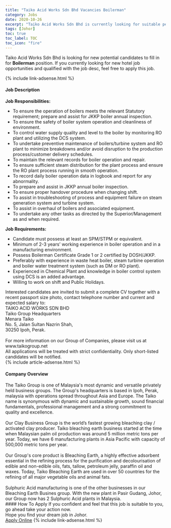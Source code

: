 ```yaml
---
title: "Taiko Acid Works Sdn Bhd Vacancies Boilerman" 
category: Jobs 
date: 2020-10-26 
excerpt: "Taiko Acid Works Sdn Bhd is currently looking for suitable person to fill in the Boilerman which positioned at Johor" 
tags: [Johor] 
toc: true 
toc_label: TOC 
toc_icon: "fire" 
--- 
```


<p>Taiko Acid Works Sdn Bhd is looking for new potential candidates to fill in for <b>Boilerman</b> position. If you currently looking for new hotel job opportunities and qualified with the job desc, feel free to apply this job.
</p>{% include link-adsense.html %} 
<div><div><h4>Job Description</h4></div><div><div><span><div><div><strong>Job Responsibilities:&#160;</strong></div><ul><li>To ensure the operation of boilers meets the relevant Statutory requirement; prepare and assist for JKKP boiler annual inspection.</li><li>To ensure the safety of boiler system operation and cleanliness of environment.</li><li>To control water supply quality and level to the boiler by monitoring RO plant and utilizing the DCS system.</li><li>To undertake preventive maintenance of boilers/turbine system and RO plant to minimize breakdowns and/or avoid disruption to the production process/customer delivery schedules.</li><li>To maintain the relevant records for boiler operation and repair.</li><li>To ensure sufficient steam distribution for the plant process and ensure the RO plant process running in smooth operation.</li><li>To record daily boiler operation data in logbook and report for any abnormality.</li><li>To prepare and assist in JKKP annual boiler inspection.</li><li>To ensure proper handover procedure when changing shift.</li><li>To assist in troubleshooting of process and equipment failure on steam generation system and turbine system.</li><li>To assist in overhaul of boilers and associated equipment.</li><li>To undertake any other tasks as directed by the Superior/Management as and when required.</li></ul><div><strong>Job Requirements:</strong></div><ul><li>Candidate must possess at least an SPM/STPM or equivalent.</li><li>Minimum of 2-3 years&#8217; working experience in boiler operation and in a manufacturing environment.</li><li>Possess Boilerman Certificate Grade 1 or 2 certified by DOSH/JKKP.</li><li>Preferably with experience in waste heat boiler, steam turbine operation and boiler water treatment system (such as DM or RO plant).</li><li>Experienced in Chemical Plant and knowledge in boiler control system using DCS is an added advantage.</li><li>Willing to work on shift and Public Holidays.</li></ul><div>Interested candidates are invited to submit a complete CV together with a recent passport size photo, contact telephone number and current and expected salary to:</div><div>TAIKO ACID WORKS SDN BHD<br>Taiko Group Headquarters<br>Menara Taiko</div><div>No. 5, Jalan Sultan Nazrin Shah,</div><div>30250 Ipoh, Perak.</div><div><br>For more information on our Group of Companies, please visit us at www.taikogroup.net<br>All applications will be treated with strict confidentiality. Only short-listed candidates will be notified.</div></div></span></div></div></div> 
{% include article-adsense.html %} 
<div><div><h4>Company Overview</h4></div><div><div><span><div><div>
	The Taiko Group is one of Malaysia's most dynamic and versatile privately held business groups. The Group's headquarters is based in Ipoh, Perak, malaysia with operations spread throughout Asia and Europe. The Taiko name is synonymous with dynamic and sustainable growth, sound financial fundamentals, professional management and a strong commitment to quality and excellence.</div>
<div>
<br>
	Our Clay Business Group is the world&#8217;s fastest growing bleaching clay / activated clay producer. Taiko bleaching earth business started at the time when Malaysian palm oil production was around 5 million metric tons per year. Today, we have 6 manufacturing plants in Asia Pacific with capacity of 500,000 metric tons per year.</div>
<div>
<br>
	Our Group's core product is Bleaching Earth, a highly effective adsorbent essential in the refining process for the purification and decolourisation of edible and non-edible oils, fats, tallow, petroleum jelly, paraffin oil and waxes. Today, Taiko Bleaching Earth are used in over 50 countries for the refining of all major vegetable oils and animal fats.</div>
<div>
<br>
	Sulphuric Acid manufacturing is one of the other businesses in our Bleaching Earth Busines group. With the new plant in Pasir Gudang, Johor, our Group now has 2 Sulphuric Acid plants in Malaysia.</div></div></span></div></div></div> 
#### How To Apply 
If you confident and feel that this job is suitable to you, go ahead take your action now. <br/> 
Hope you find your dream job in Johor. <br/> 
<a href="https://www.jobstreet.com.my/en/job/boilerman-4401439?jobId=jobstreet-my-job-4401439" class="btn btn--info" target="_blank" rel="nofollow noopenner">Apply Online</a> 
{% include link-adsense.html %} 